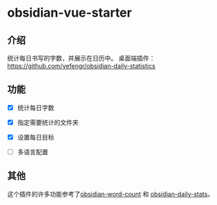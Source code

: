 # obsidian-vue-starter

## 介绍
统计每日书写的字数，并展示在日历中。
桌面端插件：https://github.com/yefengr/obsidian-daily-statistics

## 功能
- [x] 统计每日字数
- [x] 指定需要统计的文件夹
- [x] 设置每日目标
- [ ] 多语言配置


## 其他

这个插件的许多功能参考了[obsidian-word-count](https://github.com/lukeleppan/better-word-count) 和 [obsidian-daily-stats](https://github.com/dhruvik7/obsidian-daily-stats)。

